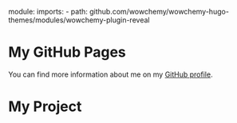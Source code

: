 module:
  imports:
    - path: github.com/wowchemy/wowchemy-hugo-themes/modules/wowchemy-plugin-reveal
<!DOCTYPE html>
<html lang="en">
<head>
  <meta charset="utf-8">
  <meta name="viewport" content="width=device-width, initial-scale=1">

</head>
<body>
  <h1>My GitHub Pages</h1>
  <p>You can find more information about me on my <a href="https://github.com/username">GitHub profile</a>.</p>
</body>
</html>
<!DOCTYPE html>
<html lang="en">
<head>
    <meta charset='utf-8'>
    <meta name='viewport' content='width=device-width,initial-scale=1'>
    <title>Svelte app</title>
</head>

<body>

<h1>My Project</h1>

</body>
</html>
